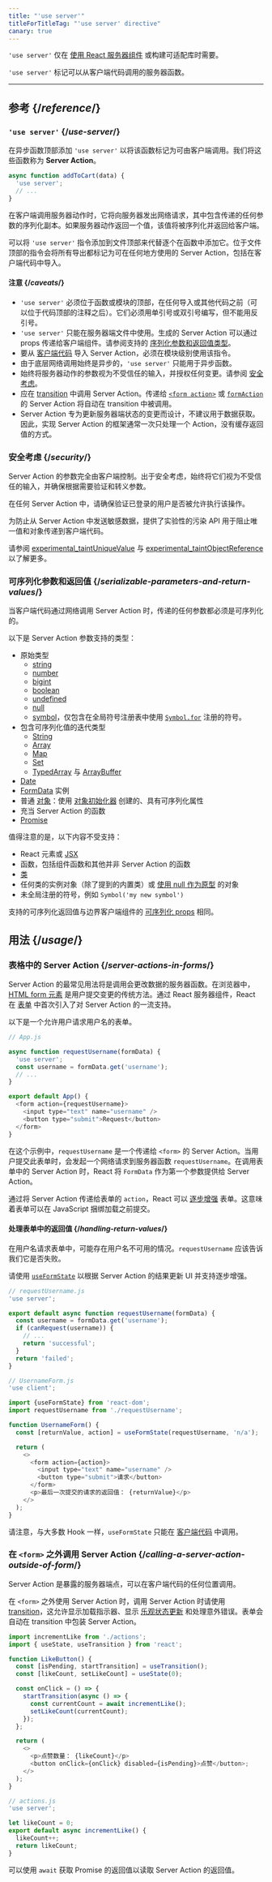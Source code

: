 ```yaml
---
title: "'use server'"
titleForTitleTag: "'use server' directive"
canary: true
---
```


<Canary>

`'use server'` 仅在 [使用 React 服务器组件](/learn/start-a-new-react-project#bleeding-edge-react-frameworks) 或构建可适配库时需要。

</Canary>


<Intro>

`'use server'` 标记可以从客户端代码调用的服务器函数。

</Intro>

<InlineToc />

---

## 参考 {/*reference*/}

### `'use server'` {/*use-server*/}

在异步函数顶部添加 `'use server'` 以将该函数标记为可由客户端调用。我们将这些函数称为  **Server Action**。

```js {2}
async function addToCart(data) {
  'use server';
  // ...
}
```

在客户端调用服务器动作时，它将向服务器发出网络请求，其中包含传递的任何参数的序列化副本。如果服务器动作返回一个值，该值将被序列化并返回给客户端。

可以将 `'use server'` 指令添加到文件顶部来代替逐个在函数中添加它。位于文件顶部的指令会将所有导出都标记为可在任何地方使用的 Server Action，包括在客户端代码中导入。

#### 注意 {/*caveats*/}
* `'use server'` 必须位于函数或模块的顶部，在任何导入或其他代码之前（可以位于代码顶部的注释之后）。它们必须用单引号或双引号编写，但不能用反引号。
* `'use server'` 只能在服务器端文件中使用。生成的 Server Action 可以通过 props 传递给客户端组件。请参阅支持的 [序列化参数和返回值类型](#serializable-parameters-and-return-values)。
* 要从 [客户端代码](/reference/react/use-client) 导入 Server Action，必须在模块级别使用该指令。
* 由于底层网络调用始终是异步的，`'use server'` 只能用于异步函数。
* 始终将服务器动作的参数视为不受信任的输入，并授权任何变更。请参阅 [安全考虑](#security)。
* 应在 [transition](/reference/react/useTransition) 中调用 Server Action。传递给 [`<form action>`](/reference/react-dom/components/form#props) 或 [`formAction`](/reference/react-dom/components/input#props) 的 Server Action 将自动在 transition 中被调用。
* Server Action 专为更新服务器端状态的变更而设计，不建议用于数据获取。因此，实现 Server Action 的框架通常一次只处理一个 Action，没有缓存返回值的方式。

### 安全考虑 {/*security*/}

Server Action 的参数完全由客户端控制。出于安全考虑，始终将它们视为不受信任的输入，并确保根据需要验证和转义参数。

在任何 Server Action 中，请确保验证已登录的用户是否被允许执行该操作。

<Wip>

为防止从 Server Action 中发送敏感数据，提供了实验性的污染 API 用于阻止唯一值和对象传递到客户端代码。

请参阅 [experimental_taintUniqueValue](/reference/react/experimental_taintUniqueValue) 与 [experimental_taintObjectReference](/reference/react/experimental_taintObjectReference) 以了解更多。

</Wip>

### 可序列化参数和返回值 {/*serializable-parameters-and-return-values*/}

当客户端代码通过网络调用 Server Action 时，传递的任何参数都必须是可序列化的。

以下是 Server Action 参数支持的类型：

* 原始类型
	* [string](https://developer.mozilla.org/zh-CN/docs/Glossary/String)
	* [number](https://developer.mozilla.org/zh-CN/docs/Glossary/Number)
	* [bigint](https://developer.mozilla.org/zh-CN/docs/Web/JavaScript/Reference/Global_Objects/BigInt)
	* [boolean](https://developer.mozilla.org/zh-CN/docs/Glossary/Boolean)
	* [undefined](https://developer.mozilla.org/zh-CN/docs/Glossary/Undefined)
	* [null](https://developer.mozilla.org/zh-CN/docs/Glossary/Null)
	* [symbol](https://developer.mozilla.org/zh-CN/docs/Web/JavaScript/Reference/Global_Objects/Symbol)，仅包含在全局符号注册表中使用 [`Symbol.for`](https://developer.mozilla.org/zh-CN/docs/Web/JavaScript/Reference/Global_Objects/Symbol/for) 注册的符号。
* 包含可序列化值的迭代类型
	* [String](https://developer.mozilla.org/zh-CN/docs/Web/JavaScript/Reference/Global_Objects/String)
	* [Array](https://developer.mozilla.org/zh-CN/docs/Web/JavaScript/Reference/Global_Objects/Array)
	* [Map](https://developer.mozilla.org/zh-CN/docs/Web/JavaScript/Reference/Global_Objects/Map)
	* [Set](https://developer.mozilla.org/zh-CN/docs/Web/JavaScript/Reference/Global_Objects/Set)
	* [TypedArray](https://developer.mozilla.org/zh-CN/docs/Web/JavaScript/Reference/Global_Objects/TypedArray) 与 [ArrayBuffer](https://developer.mozilla.org/zh-CN/docs/Web/JavaScript/Reference/Global_Objects/ArrayBuffer)
* [Date](https://developer.mozilla.org/zh-CN/docs/Web/JavaScript/Reference/Global_Objects/Date)
* [FormData](https://developer.mozilla.org/zh-CN/docs/Web/API/FormData) 实例
* 普通 [对象](https://developer.mozilla.org/zh-CN/docs/Web/JavaScript/Reference/Global_Objects/Object)：使用 [对象初始化器](https://developer.mozilla.org/zh-CN/docs/Web/JavaScript/Reference/Operators/Object_initializer) 创建的、具有可序列化属性
* 充当 Server Action 的函数
* [Promise](https://developer.mozilla.org/zh-CN/docs/Web/JavaScript/Reference/Global_Objects/Promise)

值得注意的是，以下内容不受支持：
* React 元素或 [JSX](https://react.dev/learn/writing-markup-with-jsx)
* 函数，包括组件函数和其他并非 Server Action 的函数
* [类](https://developer.mozilla.org/zh-CN/docs/Learn/JavaScript/Objects/Classes_in_JavaScript)
* 任何类的实例对象（除了提到的内置类）或 [使用 null 作为原型](https://developer.mozilla.org/zh-CN/docs/Web/JavaScript/Reference/Global_Objects/Object#null-prototype_objects) 的对象
* 未全局注册的符号，例如 `Symbol('my new symbol')`


支持的可序列化返回值与边界客户端组件的 [可序列化 props](/reference/react/use-client#passing-props-from-server-to-client-components) 相同。


## 用法 {/*usage*/}

### 表格中的 Server Action {/*server-actions-in-forms*/}

Server Action 的最常见用法将是调用会更改数据的服务器函数。在浏览器中，[HTML form 元素](https://developer.mozilla.org/en-US/docs/Web/HTML/Element/form) 是用户提交变更的传统方法。通过 React 服务器组件，React 在 [表单](/reference/react-dom/components/form) 中首次引入了对 Server Action 的一流支持。

以下是一个允许用户请求用户名的表单。

```js [[1, 3, "formData"]]
// App.js

async function requestUsername(formData) {
  'use server';
  const username = formData.get('username');
  // ...
}

export default App() {
  <form action={requestUsername}>
    <input type="text" name="username" />
    <button type="submit">Request</button>
  </form>
}
```

在这个示例中，`requestUsername` 是一个传递给 `<form>` 的 Server Action。当用户提交此表单时，会发起一个网络请求到服务器函数 `requestUsername`。在调用表单中的 Server Action 时，React 将 `FormData` 作为第一个参数提供给 Server Action。

通过将 Server Action 传递给表单的 `action`，React 可以 [逐步增强](https://developer.mozilla.org/en-US/docs/Glossary/Progressive_Enhancement) 表单。这意味着表单可以在 JavaScript 捆绑加载之前提交。

#### 处理表单中的返回值 {/*handling-return-values*/}

在用户名请求表单中，可能存在用户名不可用的情况。`requestUsername` 应该告诉我们它是否失败。

请使用 [`useFormState`](/reference/react-dom/hooks/useFormState) 以根据 Server Action 的结果更新 UI 并支持逐步增强。

```js
// requestUsername.js
'use server';

export default async function requestUsername(formData) {
  const username = formData.get('username');
  if (canRequest(username)) {
    // ...
    return 'successful';
  }
  return 'failed';
}
```

```js {4,8}, [[2, 2, "'use client'"]]
// UsernameForm.js
'use client';

import {useFormState} from 'react-dom';
import requestUsername from './requestUsername';

function UsernameForm() {
  const [returnValue, action] = useFormState(requestUsername, 'n/a');

  return (
    <>
      <form action={action}>
        <input type="text" name="username" />
        <button type="submit">请求</button>
      </form>
      <p>最后一次提交的请求的返回值： {returnValue}</p>
    </>
  );
}
```

请注意，与大多数 Hook 一样，`useFormState` 只能在 <CodeStep step={1}>[客户端代码](/reference/react/use-client)</CodeStep> 中调用。

### 在 `<form>` 之外调用 Server Action {/*calling-a-server-action-outside-of-form*/}

Server Action 是暴露的服务器端点，可以在客户端代码的任何位置调用。

在 `<form>` 之外使用 Server Action 时，调用 Server Action 时请使用 [transition](/reference/react/useTransition)，这允许显示加载指示器、显示 [乐观状态更新](/reference/react/useOptimistic) 和处理意外错误。表单会自动在 transition 中包装 Server Action。

```js {9-12}
import incrementLike from './actions';
import { useState, useTransition } from 'react';

function LikeButton() {
  const [isPending, startTransition] = useTransition();
  const [likeCount, setLikeCount] = useState(0);

  const onClick = () => {
    startTransition(async () => {
      const currentCount = await incrementLike();
      setLikeCount(currentCount);
    });
  };

  return (
    <>
      <p>点赞数量： {likeCount}</p>
      <button onClick={onClick} disabled={isPending}>点赞</button>;
    </>
  );
}
```

```js
// actions.js
'use server';

let likeCount = 0;
export default async incrementLike() {
  likeCount++;
  return likeCount;
}
```

可以使用 `await` 获取 Promise 的返回值以读取 Server Action 的返回值。
